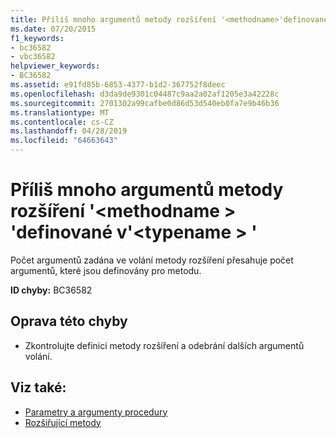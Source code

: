 ```yaml
---
title: Příliš mnoho argumentů metody rozšíření '<methodname>'definované v'<typename>.
ms.date: 07/20/2015
f1_keywords:
- bc36582
- vbc36582
helpviewer_keywords:
- BC36582
ms.assetid: e91fd85b-6853-4377-b1d2-367752f8deec
ms.openlocfilehash: d3da9de9301c04487c9aa2a02af1205e3a42228c
ms.sourcegitcommit: 2701302a99cafbe0d86d53d540eb0fa7e9b46b36
ms.translationtype: MT
ms.contentlocale: cs-CZ
ms.lasthandoff: 04/28/2019
ms.locfileid: "64663643"
---
```

# <a name="too-many-arguments-to-extension-method-methodname-defined-in-typename"></a>Příliš mnoho argumentů metody rozšíření '\<methodname > 'definované v'\<typename > '
Počet argumentů zadána ve volání metody rozšíření přesahuje počet argumentů, které jsou definovány pro metodu.  
  
 **ID chyby:** BC36582  
  
## <a name="to-correct-this-error"></a>Oprava této chyby  
  
- Zkontrolujte definici metody rozšíření a odebrání dalších argumentů volání.  
  
## <a name="see-also"></a>Viz také:

- [Parametry a argumenty procedury](../../visual-basic/programming-guide/language-features/procedures/procedure-parameters-and-arguments.md)
- [Rozšiřující metody](../../visual-basic/programming-guide/language-features/procedures/extension-methods.md)
